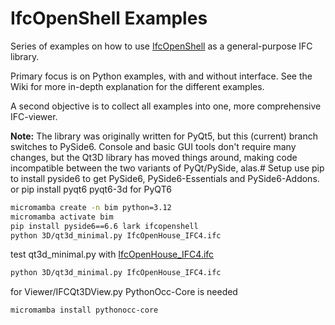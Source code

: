 # IfcOpenShell Examples

Series of examples on how to use [IfcOpenShell](https://github.com/IfcOpenShell/IfcOpenShell) as a general-purpose IFC library.

Primary focus is on Python examples, with and without interface.
See the Wiki for more in-depth explanation for the different examples.

A second objective is to collect all examples into one, more comprehensive IFC-viewer.

**Note:** The library was originally written for PyQt5, but this (current) branch switches to PySide6. Console and basic GUI tools don't require many changes, but the Qt3D library has moved things around, making code incompatible between the two variants of PyQt/PySide, alas.# Setup
use pip to install pyside6 to get PySide6, PySide6-Essentials and PySide6-Addons.
or pip install pyqt6 pyqt6-3d for PyQT6

```sh
micromamba create -n bim python=3.12
micromamba activate bim
pip install pyside6==6.6 lark ifcopenshell
python 3D/qt3d_minimal.py IfcOpenHouse_IFC4.ifc
```

test qt3d_minimal.py with [IfcOpenHouse_IFC4.ifc](https://github.com/aothms/IfcOpenHouse)

```sh
python 3D/qt3d_minimal.py IfcOpenHouse_IFC4.ifc
```

for Viewer/IFCQt3DView.py PythonOcc-Core is needed

```sh
micromamba install pythonocc-core
```
